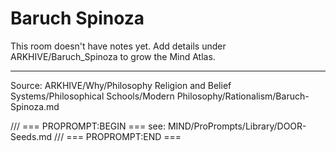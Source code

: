 # Baruch Spinoza

This room doesn't have notes yet. Add details under ARKHIVE/Baruch_Spinoza to grow the Mind Atlas.

---
Source: ARKHIVE/Why/Philosophy Religion and Belief Systems/Philosophical Schools/Modern Philosophy/Rationalism/Baruch-Spinoza.md

/// === PROPROMPT:BEGIN ===
see: MIND/ProPrompts/Library/DOOR-Seeds.md
/// === PROPROMPT:END ===
